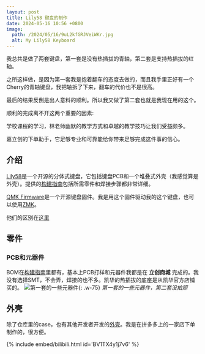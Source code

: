 ```yaml
---
layout: post
title: Lily58 键盘的制作
date: 2024-05-16 10:56 +0800
image:
  path: /2024/05/16/9uL2kfGRJVeiWKr.jpg
  alt: My Lily58 Keyboard
---
```

我总共是做了两套键盘，第一套是没有热插拔的青轴，第二套是支持热插拔的红轴。

之所这样做，是因为第一套我是抱着翻车的态度去做的，而且我手里正好有一个Cherry的青轴键盘，我把轴拆了下来，翻车的代价也不是很高。

最后的结果反倒是出人意料的顺利。所以我又做了第二套也就是我现在用的这个。 

顺利的完成离不开这两个重要的因素:

学校课程的学习，林老师幽默的教学方式和卓越的教学技巧让我们受益颇多。

嘉立创的下单助手，它足够专业和可靠能给你带来足够完成这件事的信心。

## 介绍
[Lily58](https://github.com/kata0510/Lily58)是一个开源的分体式键盘，它包括键盘PCB和一个堆叠式外壳（我感觉算是外壳）。提供的[构建指南](https://github.com/kata0510/Lily58/blob/master/Pro/Doc/buildguide_en.md)包括所需零件和焊接步骤都非常详细。

[QMK Firmware](https://github.com/qmk/qmk_firmware)是一个开源键盘固件。我是用这个固件驱动我的这个键盘，也可以使用[ZMK](https://github.com/zmkfirmware/zmk)。

他们的区别在[这里](https://zmk.dev/docs#features)


## 零件
### PCB和元器件
BOM在[构建指南](https://github.com/kata0510/Lily58/blob/master/Pro/Doc/buildguide_en.md)里都有，基本上PCB打样和元器件我都是在 __立创商城__ 完成的。我没有选择SMT，不会弄，焊接的也不多。凯华的热插拔的底座是从凯华官方店铺买的。
![第一套的一些元器件](https://s2.loli.net/2024/05/16/9Ga3MorAzs5Ht2e.jpg){: .w-75}
_第一套的一些元器件，第二套没拍照_

## 外壳
除了仓库里的case，也有其他开发者开发的[外壳](https://github.com/BoardSodie/Lily58-Acrylic-Case)。我是在拼多多上的一家店下单制作的，很方便。

{% include embed/bilibili.html id='BV1TX4y1j7v6' %}
